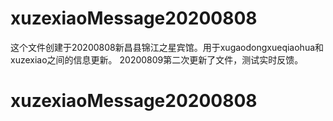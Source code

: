 # xuzexiaoMessage20200808

这个文件创建于20200808新昌县锦江之星宾馆。用于xugaodongxueqiaohua和xuzexiao之间的信息更新。
20200809第二次更新了文件，测试实时反馈。

# xuzexiaoMessage20200808
